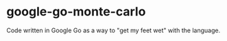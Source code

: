 google-go-monte-carlo
=====================

Code written in Google Go as a way to "get my feet wet" with the language.
